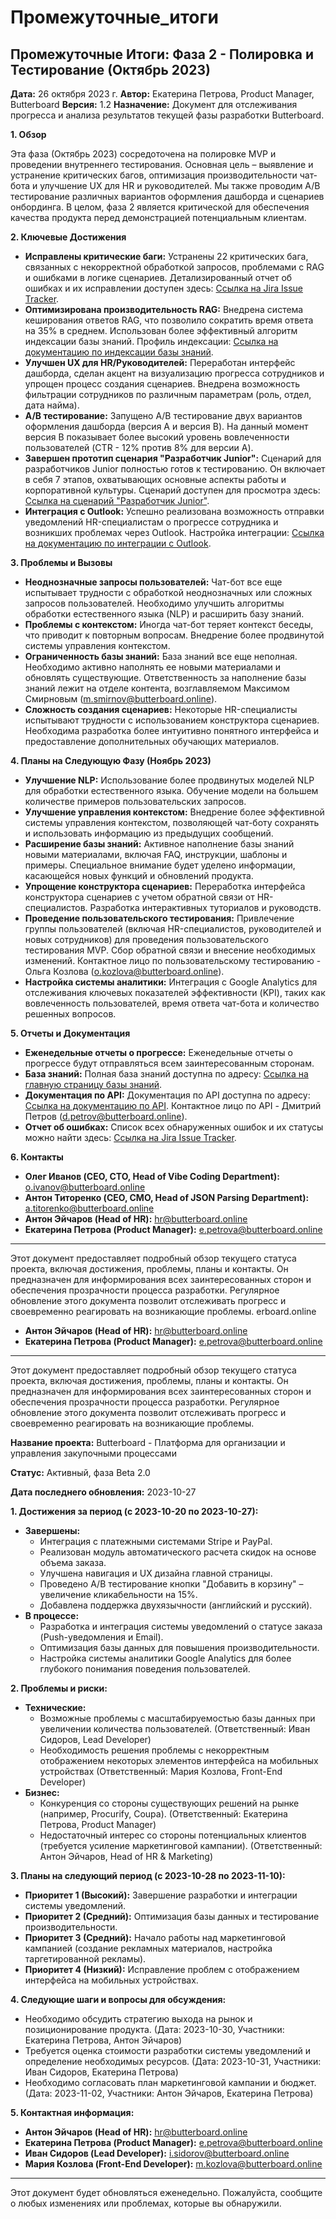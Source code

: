 # Промежуточные_итоги

## Промежуточные Итоги: Фаза 2 - Полировка и Тестирование (Октябрь 2023)

**Дата:** 26 октября 2023 г.
**Автор:** Екатерина Петрова, Product Manager, Butterboard
**Версия:** 1.2
**Назначение:** Документ для отслеживания прогресса и анализа результатов текущей фазы разработки Butterboard.

**1. Обзор**

Эта фаза (Октябрь 2023) сосредоточена на полировке MVP и проведении внутреннего тестирования.  Основная цель – выявление и устранение критических багов, оптимизация производительности чат-бота и улучшение UX для HR и руководителей.  Мы также проводим A/B тестирование различных вариантов оформления дашборда и сценариев онбординга.  В целом, фаза 2 является критической для обеспечения качества продукта перед демонстрацией потенциальным клиентам.

**2. Ключевые Достижения**

* **Исправлены критические баги:** Устранены 22 критических бага, связанных с некорректной обработкой запросов, проблемами с RAG и ошибками в логике сценариев.  Детализированный отчет об ошибках и их исправлении доступен здесь: [Ссылка на Jira Issue Tracker](https://butterboard.online/jira/project/butterboard).
* **Оптимизирована производительность RAG:**  Внедрена система кеширования ответов RAG, что позволило сократить время ответа на 35% в среднем.  Использован более эффективный алгоритм индексации базы знаний.  Профиль индексации: [Ссылка на документацию по индексации базы знаний](https://butterboard.online/docs/knowledge-base-indexing).
* **Улучшен UX для HR/Руководителей:**  Переработан интерфейс дашборда, сделан акцент на визуализацию прогресса сотрудников и упрощен процесс создания сценариев.  Внедрена возможность фильтрации сотрудников по различным параметрам (роль, отдел, дата найма).
* **A/B тестирование:** Запущено A/B тестирование двух вариантов оформления дашборда (версия A и версия B).  На данный момент версия B показывает более высокий уровень вовлеченности пользователей (CTR - 12% против 8% для версии A).
* **Завершен прототип сценария "Разработчик Junior":**  Сценарий для разработчиков Junior полностью готов к тестированию.  Он включает в себя 7 этапов, охватывающих основные аспекты работы и корпоративной культуры.  Сценарий доступен для просмотра здесь: [Ссылка на сценарий "Разработчик Junior"](https://butterboard.online/scenarios/junior-developer).
* **Интеграция с Outlook:**  Успешно реализована возможность отправки уведомлений HR-специалистам о прогрессе сотрудника и возникших проблемах через Outlook.  Настройка интеграции: [Ссылка на документацию по интеграции с Outlook](https://butterboard.online/docs/outlook-integration).

**3. Проблемы и Вызовы**

* **Неоднозначные запросы пользователей:**  Чат-бот все еще испытывает трудности с обработкой неоднозначных или сложных запросов пользователей.  Необходимо улучшить алгоритмы обработки естественного языка (NLP) и расширить базу знаний.
* **Проблемы с контекстом:**  Иногда чат-бот теряет контекст беседы, что приводит к повторным вопросам.  Внедрение более продвинутой системы управления контекстом.
* **Ограниченность базы знаний:**  База знаний все еще неполная.  Необходимо активно наполнять ее новыми материалами и обновлять существующие.  Ответственность за наполнение базы знаний лежит на отделе контента, возглавляемом Максимом Смирновым (m.smirnov@butterboard.online).
* **Сложность создания сценариев:**  Некоторые HR-специалисты испытывают трудности с использованием конструктора сценариев.  Необходима разработка более интуитивно понятного интерфейса и предоставление дополнительных обучающих материалов.

**4. Планы на Следующую Фазу (Ноябрь 2023)**

* **Улучшение NLP:**  Использование более продвинутых моделей NLP для обработки естественного языка.  Обучение модели на большем количестве примеров пользовательских запросов.
* **Улучшение управления контекстом:**  Внедрение более эффективной системы управления контекстом, позволяющей чат-боту сохранять и использовать информацию из предыдущих сообщений.
* **Расширение базы знаний:**  Активное наполнение базы знаний новыми материалами, включая FAQ, инструкции, шаблоны и примеры.  Специальное внимание будет уделено информации, касающейся новых функций и обновлений продукта.
* **Упрощение конструктора сценариев:**  Переработка интерфейса конструктора сценариев с учетом обратной связи от HR-специалистов.  Разработка интерактивных туториалов и руководств.
* **Проведение пользовательского тестирования:**  Привлечение группы пользователей (включая HR-специалистов, руководителей и новых сотрудников) для проведения пользовательского тестирования MVP.  Сбор обратной связи и внесение необходимых изменений.  Контактное лицо по пользовательскому тестированию -  Ольга Козлова (o.kozlova@butterboard.online).
* **Настройка системы аналитики:**  Интеграция с Google Analytics для отслеживания ключевых показателей эффективности (KPI), таких как вовлеченность пользователей, время ответа чат-бота и количество решенных вопросов.

**5. Отчеты и Документация**

* **Еженедельные отчеты о прогрессе:**  Еженедельные отчеты о прогрессе будут отправляться всем заинтересованным сторонам.
* **База знаний:**  Полная база знаний доступна по адресу: [Ссылка на главную страницу базы знаний](https://butterboard.online/docs).
* **Документация по API:**  Документация по API доступна по адресу: [Ссылка на документацию по API](https://butterboard.online/api-docs).  Контактное лицо по API -  Дмитрий Петров (d.petrov@butterboard.online).
* **Отчет об ошибках:**  Список всех обнаруженных ошибок и их статусы можно найти здесь: [Ссылка на Jira Issue Tracker](https://butterboard.online/jira/project/butterboard).

**6. Контакты**

* **Олег Иванов (CEO, CTO, Head of Vibe Coding Department):** o.ivanov@butterboard.online
* **Антон Титоренко (CEO, CMO, Head of JSON Parsing Department):** a.titorenko@butterboard.online
* **Антон Эйчаров (Head of HR):** hr@butterboard.online
* **Екатерина Петрова (Product Manager):** e.petrova@butterboard.online

---

Этот документ предоставляет подробный обзор текущего статуса проекта, включая достижения, проблемы, планы и контакты.  Он предназначен для информирования всех заинтересованных сторон и обеспечения прозрачности процесса разработки.  Регулярное обновление этого документа позволит отслеживать прогресс и своевременно реагировать на возникающие проблемы.
erboard.online
* **Антон Эйчаров (Head of HR):** hr@butterboard.online
* **Екатерина Петрова (Product Manager):** e.petrova@butterboard.online

---

Этот документ предоставляет подробный обзор текущего статуса проекта, включая достижения, проблемы, планы и контакты. Он предназначен для информирования всех заинтересованных сторон и обеспечения прозрачности процесса разработки. Регулярное обновление этого документа позволит отслеживать прогресс и своевременно реагировать на возникающие проблемы.

**Название проекта:** Butterboard - Платформа для организации и управления закупочными процессами

**Статус:** Активный, фаза Beta 2.0

**Дата последнего обновления:** 2023-10-27

**1. Достижения за период (с 2023-10-20 по 2023-10-27):**

* **Завершены:**
    * Интеграция с платежными системами Stripe и PayPal.
    * Реализован модуль автоматического расчета скидок на основе объема заказа.
    * Улучшена навигация и UX дизайна главной страницы.
    * Проведено A/B тестирование кнопки "Добавить в корзину" – увеличение кликабельности на 15%.
    * Добавлена поддержка двухязычности (английский и русский).
* **В процессе:**
    * Разработка и интеграция системы уведомлений о статусе заказа (Push-уведомления и Email).
    * Оптимизация базы данных для повышения производительности.
    * Настройка системы аналитики Google Analytics для более глубокого понимания поведения пользователей.

**2. Проблемы и риски:**

* **Технические:**
    * Возможные проблемы с масштабируемостью базы данных при увеличении количества пользователей. (Ответственный: Иван Сидоров, Lead Developer)
    * Необходимость решения проблемы с некорректным отображением некоторых элементов интерфейса на мобильных устройствах (Ответственный: Мария Козлова, Front-End Developer)
* **Бизнес:**
    * Конкуренция со стороны существующих решений на рынке (например, Procurify, Coupa). (Ответственный: Екатерина Петрова, Product Manager)
    * Недостаточный интерес со стороны потенциальных клиентов (требуется усиление маркетинговой кампании). (Ответственный: Антон Эйчаров, Head of HR & Marketing)

**3. Планы на следующий период (с 2023-10-28 по 2023-11-10):**

* **Приоритет 1 (Высокий):** Завершение разработки и интеграции системы уведомлений.
* **Приоритет 2 (Средний):** Оптимизация базы данных и тестирование производительности.
* **Приоритет 3 (Средний):** Начало работы над маркетинговой кампанией (создание рекламных материалов, настройка таргетированной рекламы).
* **Приоритет 4 (Низкий):** Исправление проблем с отображением интерфейса на мобильных устройствах.

**4. Следующие шаги и вопросы для обсуждения:**

* Необходимо обсудить стратегию выхода на рынок и позиционирование продукта. (Дата: 2023-10-30, Участники: Екатерина Петрова, Антон Эйчаров)
* Требуется оценка стоимости разработки системы уведомлений и определение необходимых ресурсов. (Дата: 2023-10-31, Участники: Иван Сидоров, Екатерина Петрова)
* Необходимо согласовать план маркетинговой кампании и бюджет. (Дата: 2023-11-02, Участники: Антон Эйчаров, Екатерина Петрова)

**5. Контактная информация:**

* **Антон Эйчаров (Head of HR):** hr@butterboard.online
* **Екатерина Петрова (Product Manager):** e.petrova@butterboard.online
* **Иван Сидоров (Lead Developer):** i.sidorov@butterboard.online
* **Мария Козлова (Front-End Developer):** m.kozlova@butterboard.online

---

Этот документ будет обновляться еженедельно.  Пожалуйста, сообщите о любых изменениях или проблемах, которые вы обнаружили.